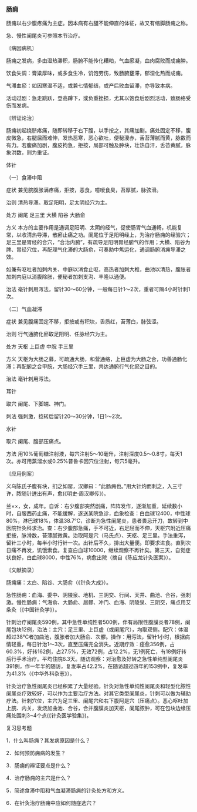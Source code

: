 ### 肠痈

肠痈以右少腹疼痛为主症。因本病有右腿不能伸直的体征，故又有缩脚肠痈之称。

急、慢性阑尾炎可参照本节治疗。

〔病因病机〕

肠痈之发病，多由湿热滞积，肠腑不能传化糟粕，气血瘀凝，血肉腐败而成痈肿。

饮食失调：膏粱厚味，或多食生冷，饥饱劳伤，致肠腑壅滞，郁湿化热而成痈。

气滞血瘀：如因寒温不适，或兼七情郁结，或产后败血留滞，亦导致本病。

活动过剧：急走跳跃，登高蹲下，或负重挫损，尤其以饱食后剧烈活动，致肠络受伤而发病。

〔辨证论治〕

肠痈初起绕脐疼痛，随即转移于右下腹，以手按之，其痛加剧。痛处固定不移，腹皮微急，右腿屈而难伸，发热恶寒，恶心欲吐，便秘溲赤，舌苔薄腻而黄，脉数而有力。若腹痛加剧，腹皮拘急，拒按，局部可触及肿块，壮热自汗，舌苔黄腻，脉象洪数，则为重证。

体针

（一）食滞中阻

症状  兼见脘腹胀满疼痛，拒按，恶食，噫嗳食臭，苔厚腻，脉弦滑。

治则  清热导滞。取足阳明，足太阴经穴为主。

处方  阑尾  足三里  大横  陷谷  大肠俞

方义  本方的主要作用是通调足阳明、太阴的经气，促使肠胃气血通畅，机能复常，以收清热导滞，散瘀止痛之功。阑尾位于足阳明经上，为治疗肠痈的经验穴；足三里是胃经的合穴，“合治内腑”，有疏导足阳明胃经腑气的作用；大横、陷谷为脾、胃经穴位，再配理气化滞的大肠俞，可奏助中焦运化，通调肠腑消痈导滞之效。

如兼有呕吐者加刺内关、中庭以消食止呕，高热者加刺大椎，曲池以清热，腹胀者加刺内庭以消腹除胀，便秘者加刺支沟、丰隆以通便。

治法  毫针刺用泻法，留针30～60分钟，一般每日针1～2次，重者可隔4小时针刺1次。

（二）气血凝滞

症状  兼见腹痛固定不移，拒按或有积块，舌质红，苔薄白，脉弦涩。

治则  行气通腑化瘀取足阳明、任脉经穴为主。

处方  天枢 上巨虚  中脘  手三里

方义  天枢为大肠之募，可疏通大肠，和营通络，上巨虚为大肠之合，功善通肠化滞；再配腑之合甲脘，大肠经穴手三里，共达通腑行气化瘀之目的。

治法  毫针刺用泻法。

耳针

取穴  阑尾、下脚端、神门。

刺法  强刺激，捻转后留针20～30分钟，1日1～2次。

水针

取穴  阑尾、腹部压痛点。

方法  用10%葡萄糖注射液，每穴注射5～10毫升，注射深度0.5～0.8寸，每天1次。亦可用蒸溜水或0.25%普鲁卡因穴位注射，每穴5毫升。

〔应用例案〕

义乌陈氏子腹有块，扪之如罂，汉卿曰：“此肠痈也。”用大针灼而刺之，入三寸许，脓随针迸出有声，愈(《明史·周汉卿传》)。

兰××，女，成年。自诉：右少腹部突然剧痛，阵阵发作，逐渐加重，延续数小时，自服西药止痛，不能缓解，遂送某院急诊，血象检查：白血球12400，中性球80%，淋巴球18%，体温38.7℃，诊断为急性阑尾炎，患者畏忌开刀，故转到中医院针灸科求治。查：右少腹部急痛，手不可近，右足屈而不伸，天枢穴附近压痛拒按，脉滑数，苔薄腻微黄。治取阿是穴（马氏点）、天枢、足三里。手法重泻，留针三小时，每半小时行针一次。出针后不久，排出大量便。即要求进食。直到次日痛不再发，饥饿索食。复查白血球10000，继续观察不再针矣。第三天，自觉症状良好，白血球8000，中性76%，病愈出院（摘自《陈应龙针灸医案》）。

〔文献摘录〕

肠痈痛：太白、陷谷、大肠俞（《针灸大成》）。

急性肠痈：血海、委中、阴陵泉、地机、三阴交、行间、天井、曲池、合谷，强刺激。慢性肠痈：气海俞、大肠俞、居髎、冲门、血海、阴陵泉、三阴交，痛点用艾条灸（《中国针灸学》）。

针刺治疗阑尾炎590例，其中急性单纯性者500例，伴有局限性腹膜炎者78例，阑尾包块12例，治法：主穴：足三里、上巨虚（或阑尾穴），均取双侧。配穴：体温超过38℃者加曲池，腹胀者加大肠俞、次髎。操作：用泻法，留针1小时，根据病情轻重，每日针治1～3次，直至压痛完全消失。近期疗效：痊愈356例，占60.3%，好转162例，占27.5%，无效72例，占12.2%，无1例死亡，有18例好转后行手术治疗。平均住院6.3天。随访观察：对治愈及好转之急性单纯型阑尾炎391例，作一年半的随访，复发率占42.2%，在随访超过四年的153例中，复发率为41.3%（《中华外科杂志》）。

针灸治疗急性阑尾炎已经积累了大量经验。针灸对急性单纯性阑尾炎和轻型化脓性阑尾炎疗效较好，可以作为主要治疗方法。对其它类型阑尾炎，针刺可以做为辅助疗法。针刺穴位，主穴为足三里、阑尾穴和右下腹阿是穴（压痛点）。恶心呕吐加上脘、内关，发烧加曲池、合谷，合并腹膜炎加天枢，阑尾脓肿，可在包块边缘压痛处围刺3~4个点(《针灸医学验集》)。

复习思考题

1．什么叫肠痈？其发病原因是什么？

2．如何预防痈病的发生？

3．肠痈的辨证要点是什么？

4．治疗肠痈的主穴是什么？

5．简述食滞中阻和气血凝滞肠痈的针灸处方和方义。

6．在针灸治疗肠痈中应如何随症选穴？